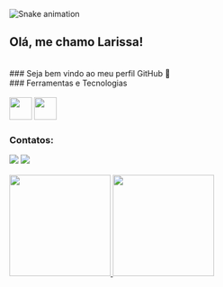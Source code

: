 ![Snake animation](https://github.com/lari-98/lari-98/blob/output/github-contribution-grid-snake.svg)

## Olá, me chamo Larissa! 
<br>
### Seja bem vindo ao meu perfil GitHub 👋
<br>
### Ferramentas e Tecnologias

<div style="display: inline_block"><br>
  <img src="https://cdn.jsdelivr.net/gh/devicons/devicon/icons/git/git-original.svg" width="40" height="40"/>
  <img src="https://cdn.jsdelivr.net/gh/devicons/devicon/icons/python/python-original.svg" width="40" height "40"/>
</div>

### Contatos:

<div>
  <a href = "mailto:larissapg.bsb@gmail.com"><img src="https://img.shields.io/badge/Gmail-D14836?style=for-the-badge&logo=gmail&logoColor=white" target="_blank"></a>
  <a href="https://www.linkedin.com/in/larissa-p-goncalves/" target="_blank"><img src="https://img.shields.io/badge/-LinkedIn-%230077B5?style=for-the-badge&logo=linkedin&logoColor=white" target="_blank"></a>   
</div>

<br>
<div>
  <a href="https://github.com/lari-98">
  <img height="180em" src="https://github-readme-stats.vercel.app/api/top-langs/?username=lari-98&layout=compact&langs_count=7&theme=dracula"/>
  <img height="180em" src="https://github-readme-stats.vercel.app/api?username=lari-98&show_icons=true&theme=dracula&include_all_commits=true&count_private=true"/>
</div>

